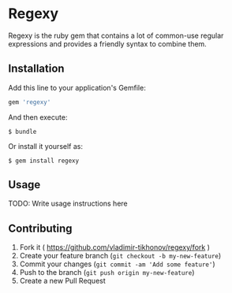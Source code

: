 # Regexy

Regexy is the ruby gem that contains a lot of common-use regular expressions and provides a friendly syntax to combine them.

## Installation

Add this line to your application's Gemfile:

```ruby
gem 'regexy'
```

And then execute:

    $ bundle

Or install it yourself as:

    $ gem install regexy

## Usage

TODO: Write usage instructions here


## Contributing

1. Fork it ( https://github.com/vladimir-tikhonov/regexy/fork )
2. Create your feature branch (`git checkout -b my-new-feature`)
3. Commit your changes (`git commit -am 'Add some feature'`)
4. Push to the branch (`git push origin my-new-feature`)
5. Create a new Pull Request
